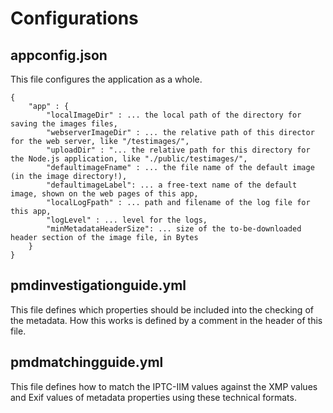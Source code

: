 # Configurations

## appconfig.json

This file configures the application as a whole.

```
{
	"app" : {
		"localImageDir" : ... the local path of the directory for saving the images files,
		"webserverImageDir" : ... the relative path of this director for the web server, like "/testimages/",
		"uploadDir" : "... the relative path for this directory for the Node.js application, like "./public/testimages/",
		"defaultimageFname" : ... the file name of the default image (in the image directory!),
		"defaultimageLabel": ... a free-text name of the default image, shown on the web pages of this app,
		"localLogFpath" : ... path and filename of the log file for this app,
		"logLevel" : ... level for the logs,
		"minMetadataHeaderSize": ... size of the to-be-downloaded header section of the image file, in Bytes
	}
}
```

## pmdinvestigationguide.yml

This file defines which properties should be included into the checking of the metadata. How this works is defined by a comment in the header of this file.

## pmdmatchingguide.yml

This file defines how to match the IPTC-IIM values against the XMP values and Exif values of metadata properties using these technical formats.

